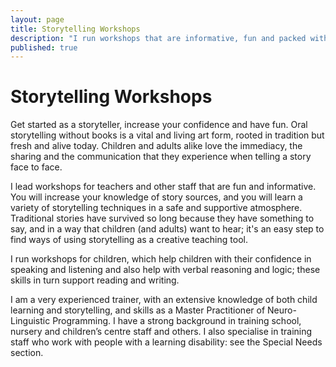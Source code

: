 ```yaml
---
layout: page
title: Storytelling Workshops
description: "I run workshops that are informative, fun and packed with good ideas for school staff, storytellers and children"
published: true
---
```







# Storytelling Workshops

Get started as a storyteller, increase your confidence and have fun. Oral storytelling without books is a vital and living art form, rooted in tradition but fresh and alive today. Children and adults alike love the immediacy, the sharing and the communication that they experience when telling a story face to face.

I lead workshops for teachers and other staff that are fun and informative. You will increase your knowledge of story sources, and you will learn a variety of storytelling techniques in a safe and supportive atmosphere. Traditional stories have survived so long because they have something to say, and in a way that children (and adults) want to hear; it's an easy step to find ways of using storytelling as a creative teaching tool.

I run workshops for children, which help children with their confidence in speaking and listening and also help with verbal reasoning and logic; these skills in turn support reading and writing. 

I am a very experienced trainer, with an extensive knowledge of both child learning and storytelling, and skills as a Master Practitioner of Neuro-Linguistic Programming. I have a strong background in training school, nursery and children’s centre staff and others.  I also specialise in training staff who work with people with a learning disability: see the Special Needs section.
